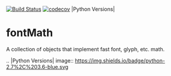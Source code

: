 [![Build Status](https://travis-ci.org/robotools/fontMath.svg?branch=master)](https://travis-ci.org/robotools/fontMath)
[![codecov](https://codecov.io/gh/robotools/fontMath/branch/master/graph/badge.svg)](https://codecov.io/gh/robotools/fontMath)
|Python Versions|

# fontMath
A collection of objects that implement fast font, glyph, etc. math.

.. |Python Versions| image:: https://img.shields.io/badge/python-2.7%2C%203.6-blue.svg

